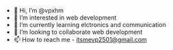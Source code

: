 - 👋 Hi, I’m @vpxhm
- 👀 I’m interested in web development
- 🌱 I’m currently learning elctronics and communication
- 💞️ I’m looking to collaborate web development 
- 📫 How to reach me - itsmevp2501@gmail.com

<!---
vpxhm/vpxhm is a ✨ special ✨ repository because its `README.md` (this file) appears on your GitHub profile.
You can click the Preview link to take a look at your changes.
--->
